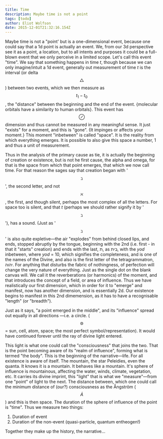 ```yaml
---
title: Time
description: Maybe time is not a point
tags: [todo]
author: Eliot Wolfson
date: 2015-12-01T21:32:16.154Z
---
```


Maybe time is not a "point' but is a one-dimensional event, because one could say that a 1d point is actually an event. We, from our 3d perspective see it as a point, a location, but to all intents and purposes it could be a full-blown event that we only perceive in a limited scope. Let's call this event "time". We say that something happens in time <em>t</em>, though because we can only imagine/intuit a 1d event, generally out measurement of time <em>t</em> is the interval (or delta $$\bigtriangleup$$) between two events, which we then measure as $$t_1 - t_0$$, the "distance" between the beginning and the end of the event. {molecular orbitals have a similarity to human orbitals}. This event has $$\oslash$$ dimension and thus cannot be measured in any meaningful sense. It just "exists" for a moment, and this is "gone". {It impinges or affects your moment.} This moment "inbetween" is called "space". It is the reality from which everything emerges. It is possible to also give this space a number, 1 and thus a unit of measurement.

Thus in the analysis of the primary cause as tie, it is actually the beginning of creation or existence, but is not he first cause, the alpha and omega, for that is the space from which that point emerges, that which we now call time. For that reason the sages say that creation began with '$$\beth$$', the second letter, and not $$\aleph$$, the first, and though silent, perhaps the most complex of all the letters. For space too is silent, and that <em>t</em> (perhaps we should rather signify it by '$$\beth$$'), has a sound. (Just as '$$\beth$$' is also quite expletive&mdash;the air "explodes" from behind closed lips, and ends, stopped abruptly by the tongue, beginning with the 2nd (i.e. first - in that it "starts" creation) and ends with the last, <span class="hebrew">ת</span>, as <span class="hebrew">בית</span>, with the <em>yod</em> inbetween, where <em>yod</em> = 10, which signifies the completeness, and is one of the names of the Divine, and also is the first letter of the tetragrammatron, <span class="hebrew">יהוה</span>. For anything that disturbs the fabric of nothingness, of perfection will change the very nature of everything. Just as the single dot on the blank canvas will. We call it the reverberations (or harmonics) of the moment, and that introduces the concept of a field, or area of influence. Thus we have realistically our first dimension, which in order for it to "emerge" and manifest, now has another dimension, and is essentially 2d. Our existence begins to manifest in this 2nd dimemension, as it has to have a recognisable "length" (or "breadth").

Just as it says, "a point emerged in the middle", and its "influence" spread out equally in all directions &mdash;i.e. a circle. ($$\circledcirc$$ = sun, cell, atom, space; the most perfect symbol/representation). It would have continued forever until the ray of divine light entered.

This light is what one could call the "consciousness" that joins the two. That is the point becoming aware of its "realm of influence", forming what is termed "the body". This is the beginning of the narrative&mdash;life. For all existence is aware of itself. The mountain, the star Peleidies, even the quanta. It knows it is a mountain. It behaves like a mountain. It's sphere of influence is mountainous, affecting the water, winds, climate, vegetation, etc. It carries its divine imprint, this "light" that is what we "measure"&mdash;from one "point" of light to the next. The distance between, which one could call the minimum distance of (our?) consciousness as the &Aring;ngstr&ouml;m ($$\dot{A}$$) and this is then space. The duration of the sphere of influence of the point is "time". Thus we measure two things:

1. Duration of event
2. Duration of the non-event (quasi-particle, quantum entheogen!)

Together they make up the history, the narrative...
